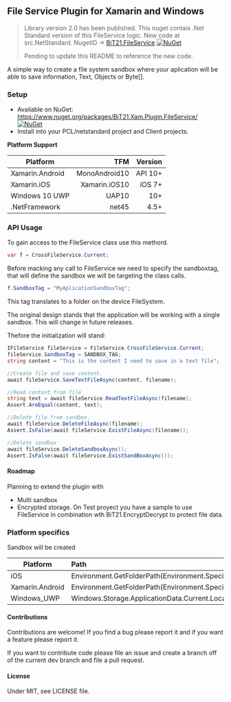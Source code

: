 ## File Service Plugin for Xamarin and Windows

>
> Library version 2.0 has been published. This nuget contais .Net Standard version of this FileService logic.
> New code at src.NetStandard.
> NugetID -> [BiT21.FileService](https://www.nuget.org/packages/BiT21.FileService/) [![NuGet](https://img.shields.io/nuget/v/Xam.Plugin.DeviceInfo.svg?label=NuGet)](https://www.nuget.org/packages/Bit21.FileService/)
>
> Pending to update this README to reference the new code.
>
A simple way to create a file system sandbox where your aplication will be able to save information, Text, Objects or Byte[].

### Setup
* Available on NuGet: https://www.nuget.org/packages/BiT21.Xam.Plugin.FileService/ [![NuGet](https://img.shields.io/nuget/v/Xam.Plugin.DeviceInfo.svg?label=NuGet)](https://www.nuget.org/packages/TBD/)
* Install into your PCL/netstandard project and Client projects.

**Platform Support**

|Platform|TFM|Version|
| ------------------- | ------------------: | ------------------: |
|Xamarin.Android|MonoAndroid10|API 10+|
|Xamarin.iOS|Xamarin.iOS10|iOS 7+|
|Windows 10 UWP|UAP10|10+|
|.NetFramework|net45|4.5+

### API Usage
To gain access to the FileService class use this methord.
```csharp
var f = CrossFileService.Current;
```
Before macking any call to FileService we need to specify the sandboxtag, that will define the sandbox we will be targeting the class calls.
```csharp
f.SandboxTag = "MyAplicationSandboxTag";
```
This tag translates to a folder on the device FileSystem. 

The original design stands that the application will be working with a single sandbox. This will change in future releases.

Thefore the initialization will stand:
```csharp
IFileService fileService = FileService.CrossFileService.Current;
fileService.SandboxTag = SANDBOX_TAG;
string content = "This is the content I need to save in a text file";

//Create file and save content.
await fileService.SaveTextFileAsync(content, filename);

//Read content from file
string text = await fileService.ReadTextFileAsync(filename);
Assert.AreEqual(content, text);

//Delete file from sandbox.
await fileService.DeleteFileAsync(filename);
Assert.IsFalse(await fileService.ExistFileAsync(filename));

//Delete sandbox
await fileService.DeleteSandboxAsync();
Assert.IsFalse(await fileService.ExistSandBoxAsync());
```

#### Roadmap
Planning to extend the plugin with

* Multi sandbox
* Encrypted storage. On Test proyect you have a sample to use FileService in combination wth BiT21.EncryptDecrypt to protect file data.

### Platform specifics
Sandbox will be created 

|Platform|Path|
| ------------------- | :------------------ |
iOS         |Environment.GetFolderPath(Environment.SpecialFolder.LocalApplicationData);|
Xamarin.Android     |Environment.GetFolderPath(Environment.SpecialFolder.LocalApplicationData);|
Windows_UWP |Windows.Storage.ApplicationData.Current.LocalCacheFolder.Path;|
 
#### Contributions
Contributions are welcome! If you find a bug please report it and if you want a feature please report it.

If you want to contribute code please file an issue and create a branch off of the current dev branch and file a pull request.

#### License
Under MIT, see LICENSE file.
